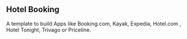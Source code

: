 ## Hotel Booking
A template to build Apps like Booking.com, Kayak, Expedia, Hotel.com , Hotel Tonight, Trivago or
Priceline.